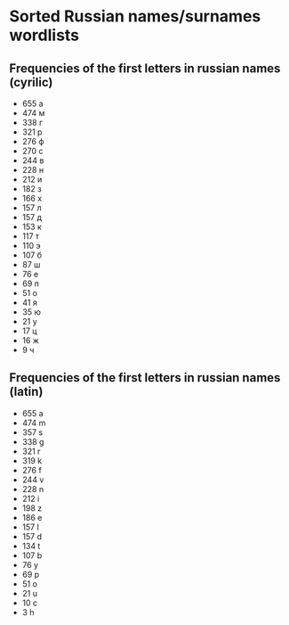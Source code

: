 # Sorted Russian names/surnames wordlists

## Frequencies of the first letters in russian names (cyrilic)
- 655 а
- 474 м
- 338 г
- 321 р
- 276 ф
- 270 с
- 244 в
- 228 н
- 212 и
- 182 з
- 166 х
- 157 л
- 157 д
- 153 к
- 117 т
- 110 э
- 107 б
- 87 ш
- 76 е
- 69 п
- 51 о
- 41 я
- 35 ю
- 21 у
- 17 ц
- 16 ж
- 9 ч

## Frequencies of the first letters in russian names (latin)
- 655 a
- 474 m
- 357 s
- 338 g
- 321 r
- 319 k
- 276 f
- 244 v
- 228 n
- 212 i
- 198 z
- 186 e
- 157 l
- 157 d
- 134 t
- 107 b
- 76 y
- 69 p
- 51 o
- 21 u
- 10 c
- 3 h
